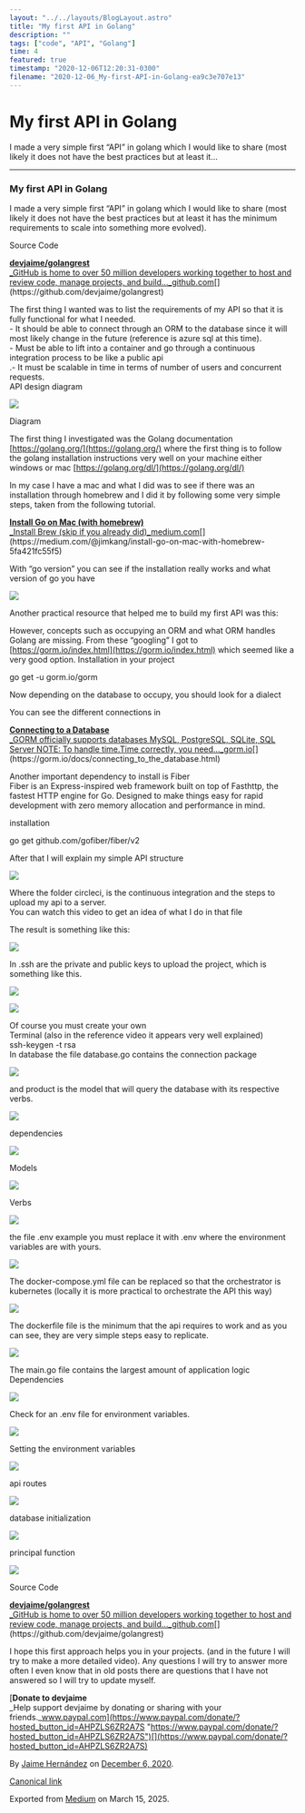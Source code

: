 ```yaml
---
layout: "../../layouts/BlogLayout.astro"
title: "My first API in Golang"
description: ""
tags: ["code", "API", "Golang"]
time: 4
featured: true
timestamp: "2020-12-06T12:20:31-0300"
filename: "2020-12-06_My-first-API-in-Golang-ea9c3e707e13"
---
```


My first API in Golang
======================

I made a very simple first “API” in golang which I would like to share (most likely it does not have the best practices but at least it…

* * *

### My first API in Golang

I made a very simple first “API” in golang which I would like to share (most likely it does not have the best practices but at least it has the minimum requirements to scale into something more evolved).

Source Code

[**devjaime/golangrest**  
_GitHub is home to over 50 million developers working together to host and review code, manage projects, and build…_github.com](https://github.com/devjaime/golangrest "https://github.com/devjaime/golangrest")[](https://github.com/devjaime/golangrest)

The first thing I wanted was to list the requirements of my API so that it is fully functional for what I needed.  
\- It should be able to connect through an ORM to the database since it will most likely change in the future (reference is azure sql at this time).  
\- Must be able to lift into a container and go through a continuous integration process to be like a public api  
.- It must be scalable in time in terms of number of users and concurrent requests.  
API design diagram

![](https://cdn-images-1.medium.com/max/800/1*Zs_G00mmVB59U2JCzV7p-w.png)

Diagram

The first thing I investigated was the Golang documentation [https://golang.org/](https://golang.org/) where the first thing is to follow the golang installation instructions very well on your machine either windows or mac [https://golang.org/dl/](https://golang.org/dl/)

In my case I have a mac and what I did was to see if there was an installation through homebrew and I did it by following some very simple steps, taken from the following tutorial.

[**Install Go on Mac (with homebrew)**  
_Install Brew (skip if you already did)_medium.com](https://medium.com/@jimkang/install-go-on-mac-with-homebrew-5fa421fc55f5 "https://medium.com/@jimkang/install-go-on-mac-with-homebrew-5fa421fc55f5")[](https://medium.com/@jimkang/install-go-on-mac-with-homebrew-5fa421fc55f5)

With “go version” you can see if the installation really works and what version of go you have

![](https://cdn-images-1.medium.com/max/800/0*h84GdWMh0SUjwzV9.png)

Another practical resource that helped me to build my first API was this:

However, concepts such as occupying an ORM and what ORM handles Golang are missing. From these “googling” I got to [https://gorm.io/index.html](https://gorm.io/index.html) which seemed like a very good option. Installation in your project

go get -u gorm.io/gorm

Now depending on the database to occupy, you should look for a dialect

You can see the different connections in

[**Connecting to a Database**  
_GORM officially supports databases MySQL, PostgreSQL, SQLite, SQL Server NOTE: To handle time.Time correctly, you need…_gorm.io](https://gorm.io/docs/connecting_to_the_database.html "https://gorm.io/docs/connecting_to_the_database.html")[](https://gorm.io/docs/connecting_to_the_database.html)

Another important dependency to install is Fiber  
Fiber is an Express-inspired web framework built on top of Fasthttp, the fastest HTTP engine for Go. Designed to make things easy for rapid development with zero memory allocation and performance in mind.

installation

go get github.com/gofiber/fiber/v2

After that I will explain my simple API structure

![](https://cdn-images-1.medium.com/max/800/0*MF5-21RMvEFqRRr4.png)

Where the folder circleci, is the continuous integration and the steps to upload my api to a server.  
You can watch this video to get an idea of what I do in that file

The result is something like this:

![](https://cdn-images-1.medium.com/max/800/0*L1_Tlc-6ybdgnMWv.png)

In .ssh are the private and public keys to upload the project, which is something like this.

![](https://cdn-images-1.medium.com/max/800/0*Dg74ucmro77pgk-p.png)

![](https://cdn-images-1.medium.com/max/800/0*9FzSlr91-l4dkBBH.png)

Of course you must create your own  
Terminal (also in the reference video it appears very well explained)  
ssh-keygen -t rsa  
In database the file database.go contains the connection package

![](https://cdn-images-1.medium.com/max/800/0*QkFcmZT70ELrEk1T.png)

and product is the model that will query the database with its respective verbs.

![](https://cdn-images-1.medium.com/max/800/0*RLHca-V__KMa8ahl.png)

dependencies

![](https://cdn-images-1.medium.com/max/800/0*CTscLEU-osCaStMS.png)

Models

![](https://cdn-images-1.medium.com/max/800/0*J8Tk1UrTxkDN5LhL.png)

Verbs

![](https://cdn-images-1.medium.com/max/800/0*szWyQmccUrvL2v6J.png)

the file .env example you must replace it with .env where the environment variables are with yours.

![](https://cdn-images-1.medium.com/max/800/0*pSx0mQ7FGW8j3RjM.png)

The docker-compose.yml file can be replaced so that the orchestrator is kubernetes (locally it is more practical to orchestrate the API this way)

![](https://cdn-images-1.medium.com/max/800/0*zTqX6A_AoEspRzxp.png)

The dockerfile file is the minimum that the api requires to work and as you can see, they are very simple steps easy to replicate.

![](https://cdn-images-1.medium.com/max/800/0*_YbrjslYvct8HrfA.png)

The main.go file contains the largest amount of application logic  
Dependencies

![](https://cdn-images-1.medium.com/max/800/0*nJ7iVZhWY4JXjdp_.png)

Check for an .env file for environment variables.

![](https://cdn-images-1.medium.com/max/800/0*AjpRGd71TeMeox6c.png)

Setting the environment variables

![](https://cdn-images-1.medium.com/max/800/0*HESc-DVtTGtA4FoH.png)

api routes

![](https://cdn-images-1.medium.com/max/800/0*tDjSbEcgxcV4uuPy.png)

database initialization

![](https://cdn-images-1.medium.com/max/800/0*IqmAHZJreiAeIOn2.png)

principal function

![](https://cdn-images-1.medium.com/max/800/0*zgz8Uvjgp7s-pEiz.png)

Source Code

[**devjaime/golangrest**  
_GitHub is home to over 50 million developers working together to host and review code, manage projects, and build…_github.com](https://github.com/devjaime/golangrest "https://github.com/devjaime/golangrest")[](https://github.com/devjaime/golangrest)

I hope this first approach helps you in your projects. (and in the future I will try to make a more detailed video). Any questions I will try to answer more often I even know that in old posts there are questions that I have not answered so I will try to update myself.

[**Donate to devjaime**  
_Help support devjaime by donating or sharing with your friends._www.paypal.com](https://www.paypal.com/donate/?hosted_button_id=AHPZLS6ZR2A7S "https://www.paypal.com/donate/?hosted_button_id=AHPZLS6ZR2A7S")[](https://www.paypal.com/donate/?hosted_button_id=AHPZLS6ZR2A7S)

By [Jaime Hernández](https://medium.com/@devjaime) on [December 6, 2020](https://medium.com/p/ea9c3e707e13).

[Canonical link](https://medium.com/@devjaime/my-first-api-in-golang-ea9c3e707e13)

Exported from [Medium](https://medium.com) on March 15, 2025.